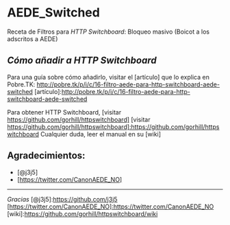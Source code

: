 AEDE_Switched
=============

Receta de Filtros para *HTTP Switchboard*: Bloqueo masivo (Boicot a los adscritos a AEDE)

_Cómo añadir a HTTP Switchboard_
----

Para una guía sobre cómo añadirlo, visitar el [artículo] que lo explica en Pobre.TK:
http://pobre.tk/p/i/c/16-filtro-aede-para-http-switchboard-aede-switched
[artículo]:http://pobre.tk/p/i/c/16-filtro-aede-para-http-switchboard-aede-switched

Para obtener HTTP Switchboard, [visitar https://github.com/gorhill/httpswitchboard]
[visitar https://github.com/gorhill/httpswitchboard]:https://github.com/gorhill/httpswitchboard
Cualquier duda, leer el manual en su [wiki]


Agradecimientos:
----
- [@j3j5]
- [https://twitter.com/CanonAEDE_NO]


---
*Gracias*
[@j3j5]:https://github.com/j3j5
[https://twitter.com/CanonAEDE_NO]:https://twitter.com/CanonAEDE_NO
[wiki]:https://github.com/gorhill/httpswitchboard/wiki

